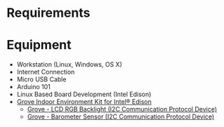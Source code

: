 # Requirements

# Equipment

- Workstation (Linux, Windows, OS X)
- Internet Connection
- Micro USB Cable
- Arduino 101
- Linux Based Board Development (Intel Edison)
- [Grove Indoor Environment Kit for Intel® Edison](https://www.seeedstudio.com/item_detail.html?p_id=2427)
  - [Grove - LCD RGB Backlight (I2C Communication Protocol Device)](http://www.seeedstudio.com/wiki/Grove_-_LCD_RGB_Backlight)
  - [Grove - Barometer Sensor (I2C Communication Protocol Device)](http://www.seeedstudio.com/wiki/Grove_-_Barometer_Sensor)

